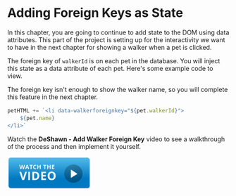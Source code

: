 # Adding Foreign Keys as State

In this chapter, you are going to continue to add state to the DOM using data attributes. This part of the project is setting up for the interactivity we want to have in the next chapter for showing a walker when a pet is clicked.

The foreign key of `walkerId` is on each pet in the database. You will inject this state as a data attribute of each pet. Here's some example code to view.

The foreign key isn't enough to show the walker name, so you will complete this feature in the next chapter.

```js
petHTML += `<li data-walkerforeignkey="${pet.walkerId}">
    ${pet.name}
</li>`
```

Watch the **DeShawn - Add Walker Foreign Key** video to see a walkthrough of the process and then implement it yourself.


[<img src="../../book-1-queen-bee/chapters/images/video-play-icon.gif" height="75rem" />](https://watch.screencastify.com/v/PAMYsa0EtwSSRZlmbFVD)
